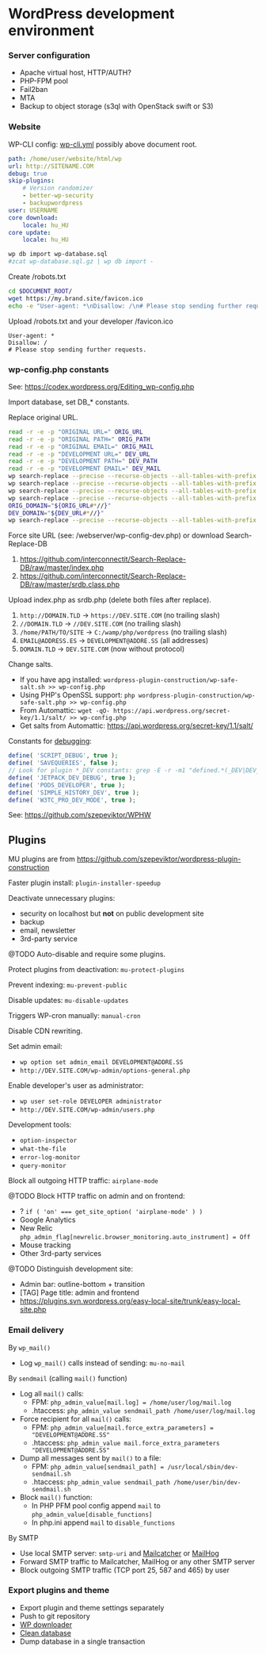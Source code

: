 # WordPress development environment

### Server configuration

- Apache virtual host, HTTP/AUTH?
- PHP-FPM pool
- Fail2ban
- MTA
- Backup to object storage (s3ql with OpenStack swift or S3)

### Website

WP-CLI config: [wp-cli.yml](http://wp-cli.org/config/) possibly above document root.

```yaml
path: /home/user/website/html/wp
url: http://SITENAME.COM
debug: true
skip-plugins:
    # Version randomizer
    - better-wp-security
    - backupwordpress
user: USERNAME
core download:
    locale: hu_HU
core update:
    locale: hu_HU
```

```bash
wp db import wp-database.sql
#zcat wp-database.sql.gz | wp db import -
```

Create /robots.txt

```bash
cd $DOCUMENT_ROOT/
wget https://my.brand.site/favicon.ico
echo -e "User-agent: *\nDisallow: /\n# Please stop sending further requests." > robots.txt
```

Upload /robots.txt and your developer /favicon.ico

```
User-agent: *
Disallow: /
# Please stop sending further requests.
```

### wp-config.php constants

See: https://codex.wordpress.org/Editing_wp-config.php

Import database, set DB_* constants.

Replace original URL.

```bash
read -r -e -p "ORIGINAL URL=" ORIG_URL
read -r -e -p "ORIGINAL PATH=" ORIG_PATH
read -r -e -p "ORIGINAL EMAIL=" ORIG_MAIL
read -r -e -p "DEVELOPMENT URL=" DEV_URL
read -r -e -p "DEVELOPMENT PATH=" DEV_PATH
read -r -e -p "DEVELOPMENT EMAIL=" DEV_MAIL
wp search-replace --precise --recurse-objects --all-tables-with-prefix "${ORIG_URL%/}" "${DEV_URL%/}"
wp search-replace --precise --recurse-objects --all-tables-with-prefix "${ORIG_URL#*:}" "${DEV_URL#*:}"
wp search-replace --precise --recurse-objects --all-tables-with-prefix "$ORIG_PATH" "$DEV_PATH"
wp search-replace --precise --recurse-objects --all-tables-with-prefix "$ORIG_MAIL" "$DEV_MAIL"
ORIG_DOMAIN="${ORIG_URL#*//}"
DEV_DOMAIN="${DEV_URL#*//}"
wp search-replace --precise --recurse-objects --all-tables-with-prefix "${ORIG_URL%%/*}" "${DEV_URL%%/*}"
```

Force site URL (see: /webserver/wp-config-dev.php) or download Search-Replace-DB

1. https://github.com/interconnectit/Search-Replace-DB/raw/master/index.php
1. https://github.com/interconnectit/Search-Replace-DB/raw/master/srdb.class.php

Upload index.php as srdb.php (delete both files after replace).

1. `http://DOMAIN.TLD` → `https://DEV.SITE.COM` (no trailing slash)
1. `//DOMAIN.TLD` → `//DEV.SITE.COM` (no trailing slash)
1. `/home/PATH/TO/SITE` → `C:/wamp/php/wordpress` (no trailing slash)
1. `EMAIL@ADDRESS.ES` → `DEVELOPMENT@ADDRE.SS` (all addresses)
1. `DOMAIN.TLD` → `DEV.SITE.COM` (now without protocol)

Change salts.

- If you have apg installed: `wordpress-plugin-construction/wp-safe-salt.sh >> wp-config.php`
- Using PHP's OpenSSL support: `php wordpress-plugin-construction/wp-safe-salt.php >> wp-config.php`
- From Automattic: `wget -qO- https://api.wordpress.org/secret-key/1.1/salt/ >> wp-config.php`
- Get salts from Automattic: https://api.wordpress.org/secret-key/1.1/salt/

Constants for [debugging](https://codex.wordpress.org/Debugging_in_WordPress):

```php
define( 'SCRIPT_DEBUG', true );
define( 'SAVEQUERIES', false );
// Look for plugin *_DEV constants: grep -E -r -m1 "defined.*(_DEV|DEV_)" wp-content/plugins/*
define( 'JETPACK_DEV_DEBUG', true );
define( 'PODS_DEVELOPER', true );
define( 'SIMPLE_HISTORY_DEV', true );
define( 'W3TC_PRO_DEV_MODE', true );
```

See: https://github.com/szepeviktor/WPHW

## Plugins

MU plugins are from https://github.com/szepeviktor/wordpress-plugin-construction

Faster plugin install: `plugin-installer-speedup`

Deactivate unnecessary plugins:
- security on localhost but **not** on public development site
- backup
- email, newsletter
- 3rd-party service

@TODO Auto-disable and require some plugins.

Protect plugins from deactivation: `mu-protect-plugins`

Prevent indexing: `mu-prevent-public`

Disable updates: `mu-disable-updates`

Triggers WP-cron manually: `manual-cron`

Disable CDN rewriting.

Set admin email:

- `wp option set admin_email DEVELOPMENT@ADDRE.SS`
- `http://DEV.SITE.COM/wp-admin/options-general.php`

Enable developer's user as administrator:

- `wp user set-role DEVELOPER administrator`
- `http://DEV.SITE.COM/wp-admin/users.php`

Development tools:

- `option-inspector`
- `what-the-file`
- `error-log-monitor`
- `query-monitor`

Block all outgoing HTTP traffic: `airplane-mode`

@TODO Block HTTP traffic on admin and on frontend:

- ? `if ( 'on' === get_site_option( 'airplane-mode' ) )`
- Google Analytics
- New Relic `php_admin_flag[newrelic.browser_monitoring.auto_instrument] = Off`
- Mouse tracking
- Other 3rd-party services

@TODO Distinguish development site:

- Admin bar: outline-bottom + transition
- [TAG] Page title: admin and frontend
- https://plugins.svn.wordpress.org/easy-local-site/trunk/easy-local-site.php

### Email delivery

By `wp_mail()`

- Log `wp_mail()` calls instead of sending: `mu-no-mail`

By `sendmail` (calling `mail()` function)

- Log all `mail()` calls:
  - FPM: `php_admin_value[mail.log] = /home/user/log/mail.log`
  - .htaccess: `php_admin_value sendmail_path /home/user/log/mail.log`
- Force recipient for all `mail()` calls:
  - FPM: `php_admin_value[mail.force_extra_parameters] = "DEVELOPMENT@ADDRE.SS"`
  - .htaccess: `php_admin_value mail.force_extra_parameters "DEVELOPMENT@ADDRE.SS"`
- Dump all messages sent by `mail()` to a file:
  - FPM: `php_admin_value[sendmail_path] = /usr/local/sbin/dev-sendmail.sh`
  - .htaccess: `php_admin_value sendmail_path /home/user/bin/dev-sendmail.sh`
- Block `mail()` function:
  - In PHP PFM pool config append `mail` to `php_admin_value[disable_functions]`
  - In php.ini append `mail` to `disable_functions`

By SMTP

- Use local SMTP server: `smtp-uri` and [Mailcatcher](https://mailcatcher.me/) or [MailHog](https://github.com/mailhog/MailHog)
- Forward SMTP traffic to Mailcatcher, MailHog or any other SMTP server
- Block outgoing SMTP traffic (TCP port 25, 587 and 465) by user

### Export plugins and theme

- Export plugin and theme settings separately
- Push to git repository
- [WP downloader](https://github.com/szepeviktor/wordpress-plugin-construction/tree/master/shared-hosting-aid/wp-downloader)
- [Clean database](/webserver/Production-website.md#clean-up-database)
- Dump database in a single transaction
